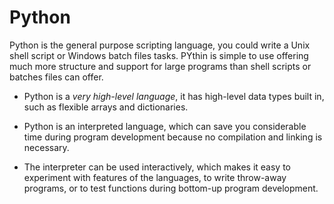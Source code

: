 # Python

Python is the general purpose scripting language, you could write a Unix shell script or Windows batch files tasks. PYthin is simple to use offering much more structure and support for large programs than shell scripts or batches files can offer.

- Python is a *very high-level language*, it has high-level data types built in, such as flexible arrays and dictionaries.

- Python is an interpreted language, which can save you considerable time during program development because no compilation and linking is necessary.

- The interpreter can be used interactively, which makes it easy to experiment with features of the languages, to write throw-away programs, or to test functions during bottom-up program development.

